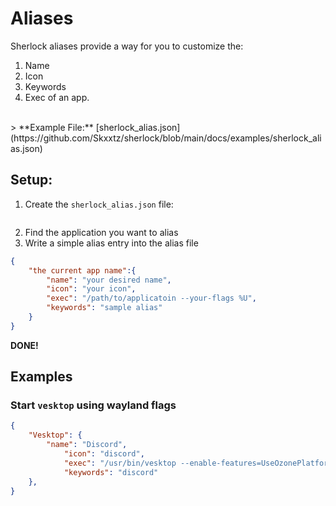 # Aliases
Sherlock aliases provide a way for you to customize the:
1. Name
2. Icon
3. Keywords
4. Exec
of an app.
<br>
> **Example File:** [sherlock_alias.json](https://github.com/Skxxtz/sherlock/blob/main/docs/examples/sherlock_alias.json)

## Setup:
1. Create the `sherlock_alias.json` file:
```echo {} > ~/.config/sherlock/sherlock_alias.json
```
2. Find the application you want to alias
3. Write a simple alias entry into the alias file
```json
{
    "the current app name":{
        "name": "your desired name",
        "icon": "your icon",
        "exec": "/path/to/applicatoin --your-flags %U",
        "keywords": "sample alias"
    }
}
```
**DONE!**<br>

## Examples
### Start `vesktop` using wayland flags
```json
{
    "Vesktop": {
        "name": "Discord",
            "icon": "discord",
            "exec": "/usr/bin/vesktop --enable-features=UseOzonePlatform --ozone-platform=wayland %U",
            "keywords": "discord"
    },
}
```
